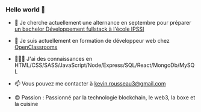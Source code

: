 ### Hello world 👋


- 🔭 Je cherche actuellement une alternance en septembre pour préparer [un bachelor Développement fullstack à l'école IPSSI](https://ecole-ipssi.com/formations-informatique/bachelor-developpeur-fullstack-devops/)

- 🌱 Je suis actuellement en formation de développeur web chez [OpenClassrooms](https://openclassrooms.com/fr/)

- 🧑🏻‍💻 J'ai des connaissances en HTML/CSS/SASS/JavaScript/Node/Express/SQL/React/MongoDb/MySQL

- 📫 Vous pouvez me contacter à kevin.rousseau3@gmail.com

- 😍 Passion : Passionné par la technologie blockchain, le web3, la boxe et la cuisine


